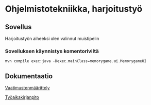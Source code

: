 # Ohjelmistotekniikka, harjoitustyö

## Sovellus

Harjoitustyön aiheeksi olen valinnut muistipelin

### Sovelluksen käynnistys komentoriviltä

```
mvn compile exec:java -Dexec.mainClass=memorygame.ui.MemorygameUI
```

## Dokumentaatio
[Vaatimustenmäärittely](dokumentointi/vaatimusmaarittely.md)

[Työaikakirjanpito](dokumentointi/tuntikirjanpito.md)

